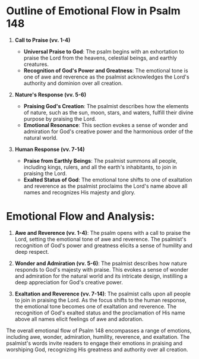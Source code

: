 # Outline of Emotional Flow in Psalm 148

1. **Call to Praise (vv. 1-4)**
    - **Universal Praise to God**: The psalm begins with an exhortation to praise the Lord from the heavens, celestial beings, and earthly creatures.
    - **Recognition of God's Power and Greatness**: The emotional tone is one of awe and reverence as the psalmist acknowledges the Lord's authority and dominion over all creation.

2. **Nature's Response (vv. 5-6)**
    - **Praising God's Creation**: The psalmist describes how the elements of nature, such as the sun, moon, stars, and waters, fulfill their divine purpose by praising the Lord.
    - **Emotional Resonance**: This section evokes a sense of wonder and admiration for God's creative power and the harmonious order of the natural world.

3. **Human Response (vv. 7-14)**
    - **Praise from Earthly Beings**: The psalmist summons all people, including kings, rulers, and all the earth's inhabitants, to join in praising the Lord.
    - **Exalted Status of God**: The emotional tone shifts to one of exaltation and reverence as the psalmist proclaims the Lord's name above all names and recognizes His majesty and glory.

# Emotional Flow and Analysis:

1. **Awe and Reverence (vv. 1-4)**: The psalm opens with a call to praise the Lord, setting the emotional tone of awe and reverence. The psalmist's recognition of God's power and greatness elicits a sense of humility and deep respect.

2. **Wonder and Admiration (vv. 5-6)**: The psalmist describes how nature responds to God's majesty with praise. This evokes a sense of wonder and admiration for the natural world and its intricate design, instilling a deep appreciation for God's creative power.

3. **Exaltation and Reverence (vv. 7-14)**: The psalmist calls upon all people to join in praising the Lord. As the focus shifts to the human response, the emotional tone becomes one of exaltation and reverence. The recognition of God's exalted status and the proclamation of His name above all names elicit feelings of awe and adoration.

The overall emotional flow of Psalm 148 encompasses a range of emotions, including awe, wonder, admiration, humility, reverence, and exaltation. The psalmist's words invite readers to engage their emotions in praising and worshiping God, recognizing His greatness and authority over all creation.